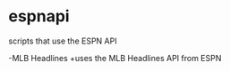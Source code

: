 espnapi
=======

scripts that use the ESPN API

-MLB Headlines
+uses the MLB Headlines API from ESPN
